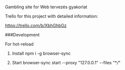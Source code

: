 Gambling site for Web tervezés gyakorlat

Trello for this project with detailed information:

https://trello.com/b/XbhGhbGz

###Development

For hot-reload

1. Install
   npm i -g browser-sync

2. Start
   browser-sync start --proxy "127.0.0.1" --files "\*_/_"
